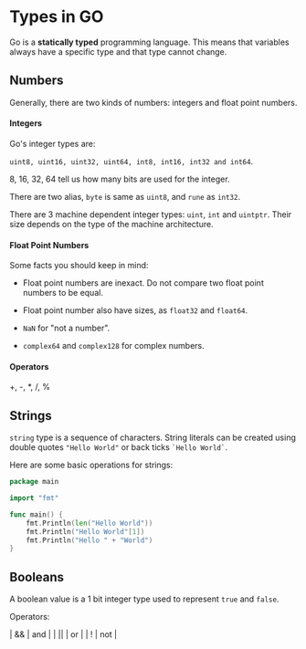 Types in GO
===

Go is a **statically typed** programming language. This means that variables always
have a specific type and that type cannot change.

## Numbers

Generally, there are two kinds of numbers: integers and float point numbers.

#### Integers

Go's integer types are:

`uint8, uint16, uint32, uint64, int8, int16, int32 and int64`.

8, 16, 32, 64 tell us how many bits are used for the integer.

There are two alias, `byte` is same as `uint8`, and `rune` as `int32`.

There are 3 machine dependent integer types: `uint`, `int` and `uintptr`. Their
size depends on the type of the machine architecture.

#### Float Point Numbers

Some facts you should keep in mind:

- Float point numbers are inexact.
Do not compare two float point numbers to be equal.

- Float point number also have sizes, as `float32` and `float64`.

- `NaN` for "not a number".

- `complex64` and `complex128` for complex numbers.

#### Operators

+, -, *, /, %

## Strings
`string` type is a sequence of characters. String literals can be created using
double quotes `"Hello World"` or back ticks ``` `Hello World` ```.

Here are some basic operations for strings:

```go
package main

import "fmt"

func main() {
    fmt.Println(len("Hello World"))
    fmt.Println("Hello World"[1])
    fmt.Println("Hello " + "World")
}
```

## Booleans

A boolean value is a 1 bit integer type used to represent `true` and `false`.

Operators:

| && | and |
| || | or |
| !  | not |
